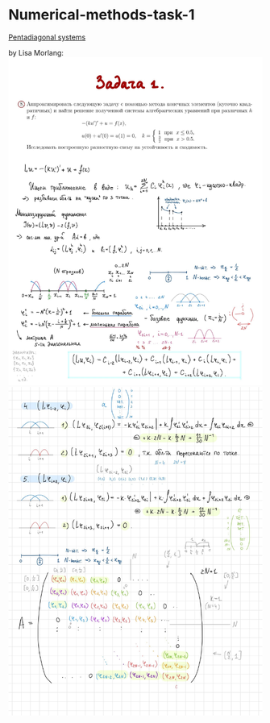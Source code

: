 # Numerical-methods-task-1

[Pentadiagonal systems](http://dx.doi.org/10.1155/2015/232456)

by Lisa Morlang:
![specs](specs.jpg "Specifications")
![matrix](matrix.jpg "General matrix view")